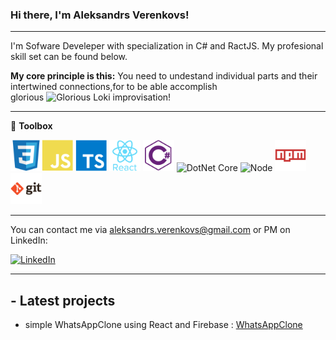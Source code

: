 ### Hi there, I'm Aleksandrs Verenkovs!

---

I'm Sofware Develeper with specialization in C# and RactJS. My profesional skill set can be found below.

__My core principle is this:__
You need to undestand individual parts and their intertwined connections,for to be able accomplish\
glorious <img src="https://s3.getstickerpack.com/storage/uploads/sticker-pack/loki/sticker_10.png?dc40a2f6a03bbcc3eab9d6a341e07cfe&d=200x200" width="40" height="40" alt="Glorious Loki"> improvisation!

---
🧰 __Toolbox__ 

  <img src="https://github.com/devicons/devicon/blob/master/icons/css3/css3-original.svg" alt="CSS" width="50" height="50"><img src="https://github.com/devicons/devicon/blob/master/icons/javascript/javascript-plain.svg" alt="JS" width="50" height="50">
  <img src="https://github.com/devicons/devicon/blob/master/icons/typescript/typescript-plain.svg" alt="TS" width="50" height="50">
  <img src="https://github.com/devicons/devicon/blob/master/icons/react/react-original-wordmark.svg" alt="React" width="50" height="50">
  <img src="https://github.com/devicons/devicon/blob/master/icons/csharp/csharp-line.svg" alt="Csharp" width="50" height="50">
  <img src="https://cdn.worldvectorlogo.com/logos/dot-net-core-7.svg" alt="DotNet Core" width="50" height="50">
  <img src="https://cdn.worldvectorlogo.com/logos/nodejs-1.svg" alt="Node" width="50" height="50">
  <img src="https://github.com/devicons/devicon/blob/master/icons/npm/npm-original-wordmark.svg" alt="npm" width="50" height="50">
  <img src="https://github.com/devicons/devicon/blob/master/icons/git/git-original-wordmark.svg" alt="Git" width="50" height="50">
  
---
You can contact me via <aleksandrs.verenkovs@gmail.com> or PM on LinkedIn:

[<img src="https://cdn.worldvectorlogo.com/logos/linkedin.svg" alt="LinkedIn" width="80" height="80">](https://www.linkedin.com/in/aleksandrs-verenkovs/)

---
## - Latest projects

- simple WhatsAppClone using React and Firebase : [WhatsAppClone](https://github.com/AleksandrsVerenkovs/whats_app_clone)

<!--
**AleksandrsVerenkovs/AleksandrsVerenkovs** is a ✨ _special_ ✨ repository because its `README.md` (this file) appears on your GitHub profile.

Here are some ideas to get you started:

- 🔭 I’m currently working on ...
- 🌱 I’m currently learning ...
- 👯 I’m looking to collaborate on ...
- 🤔 I’m looking for help with ...
- 💬 Ask me about ...
- 📫 How to reach me: ...
- 😄 Pronouns: ...
- ⚡ Fun fact: ...
-->
